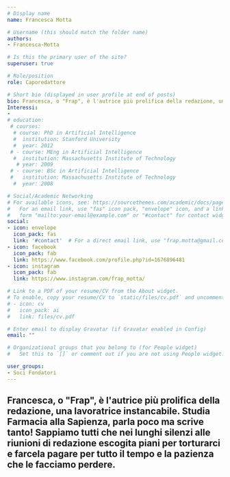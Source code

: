 ```yaml
---
# Display name
name: Francesca Motta

# Username (this should match the folder name)
authors:
- Francesca-Motta

# Is this the primary user of the site?
superuser: true

# Role/position
role: Caporedattore

# Short bio (displayed in user profile at end of posts)
bio: Francesca, o "Frap", è l'autrice più prolifica della redazione, una lavoratrice instancabile. Studia Farmacia alla Sapienza, parla poco ma scrive tanto! Sappiamo tutti che nei lunghi silenzi alle riunioni di redazione escogita piani per torturarci e farcela pagare per tutto il tempo e la pazienza che le facciamo perdere. 
Interessi:
- 
# education:
 # courses:
  # course: PhD in Artificial Intelligence
  #  institution: Stanford University
  #  year: 2012
 # - course: MEng in Artificial Intelligence
  #  institution: Massachusetts Institute of Technology
   # year: 2009
 # - course: BSc in Artificial Intelligence
 #   institution: Massachusetts Institute of Technology
  #  year: 2008

# Social/Academic Networking
# For available icons, see: https://sourcethemes.com/academic/docs/page-builder/#icons
#   For an email link, use "fas" icon pack, "envelope" icon, and a link in the
#   form "mailto:your-email@example.com" or "#contact" for contact widget.
social:
- icon: envelope
  icon_pack: fas
  link: '#contact'  # For a direct email link, use "frap.motta@gmail.com".
- icon: facebook
  icon_pack: fab
  link: https://www.facebook.com/profile.php?id=1676896481
- icon: instagram
  icon_pack: fab
  link: https://www.instagram.com/frap_motta/

# Link to a PDF of your resume/CV from the About widget.
# To enable, copy your resume/CV to `static/files/cv.pdf` and uncomment the lines below.
# - icon: cv
#   icon_pack: ai
#   link: files/cv.pdf

# Enter email to display Gravatar (if Gravatar enabled in Config)
email: ""

# Organizational groups that you belong to (for People widget)
#   Set this to `[]` or comment out if you are not using People widget.

user_groups:
- Soci Fondatori
---
```


Francesca, o "Frap", è l'autrice più prolifica della redazione, una lavoratrice instancabile. Studia Farmacia alla Sapienza, parla poco ma scrive tanto! Sappiamo tutti che nei lunghi silenzi alle riunioni di redazione escogita piani per torturarci e farcela pagare per tutto il tempo e la pazienza che le facciamo perdere. 
---
